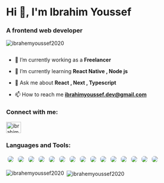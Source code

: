 <h1 align="left">Hi 👋, I'm Ibrahim Youssef</h1>
<h3 align="left">A frontend web developer</h3>

<p align="left"> <img src="https://komarev.com/ghpvc/?username=ibrahemyoussef2020&label=Profile%20views&color=0e75b6&style=flat" alt="ibrahemyoussef2020" /> </p>

<p align="left"> <a href="https://twitter.com/" target="blank"><img src="https://img.shields.io/twitter/follow/?logo=twitter&style=for-the-badge" alt="" /></a> </p>

- 🔭 I’m currently working as a **Freelancer**

- 🌱 I’m currently learning **React Native , Node js**

- 💬 Ask me about **React , Next , Typescript**

- 📫 How to reach me **ibrahimyoussef.dev@gmail.com**

<h3 align="left">Connect with me:</h3>
<p align="left">
<a href="https://linkedin.com/in/ibrahim-youssef-2a65b1261" target="blank"><img align="center" src="https://raw.githubusercontent.com/rahuldkjain/github-profile-readme-generator/master/src/images/icons/Social/linked-in-alt.svg" alt="ibrahim-youssef-2a65b1261" height="30" width="40" /></a>
</p>

<h3 align="left">Languages and Tools:</h3>
<p align="left">
  <img src="https://img.shields.io/badge/HTML5-E34F26?style=for-the-badge&logo=html5&logoColor=white" style="border:2px solid white; border-radius:8px; margin:2px;" />
  <img src="https://img.shields.io/badge/CSS3-1572B6?style=for-the-badge&logo=css3&logoColor=white" style="border:2px solid white; border-radius:8px; margin:2px;" />
  <img src="https://img.shields.io/badge/JavaScript-F7DF1E?style=for-the-badge&logo=javascript&logoColor=000000" style="border:2px solid white; border-radius:8px; margin:2px;" />
  <img src="https://img.shields.io/badge/TypeScript-3178C6?style=for-the-badge&logo=typescript&logoColor=white" style="border:2px solid white; border-radius:8px; margin:2px;" />
  <img src="https://img.shields.io/badge/React-61DAFB?style=for-the-badge&logo=react&logoColor=000000" style="border:2px solid white; border-radius:8px; margin:2px;" />
  <img src="https://img.shields.io/badge/Next.js-FFFFFF?style=for-the-badge&logo=next.js&logoColor=000000" style="border:2px solid white; border-radius:8px; margin:2px;" />
  <img src="https://img.shields.io/badge/Redux-764ABC?style=for-the-badge&logo=redux&logoColor=white" style="border:2px solid white; border-radius:8px; margin:2px;" />
  <img src="https://img.shields.io/badge/Bootstrap-7952B3?style=for-the-badge&logo=bootstrap&logoColor=white" style="border:2px solid white; border-radius:8px; margin:2px;" />
  <img src="https://img.shields.io/badge/TailwindCSS-38B2AC?style=for-the-badge&logo=tailwind-css&logoColor=000000" style="border:2px solid white; border-radius:8px; margin:2px;" />
  <img src="https://img.shields.io/badge/Sass-CC6699?style=for-the-badge&logo=sass&logoColor=000000" style="border:2px solid white; border-radius:8px; margin:2px;" />
  <img src="https://img.shields.io/badge/Vue.js-4FC08D?style=for-the-badge&logo=vue.js&logoColor=000000" style="border:2px solid white; border-radius:8px; margin:2px;" />
  <img src="https://img.shields.io/badge/Nuxt.js-00C58E?style=for-the-badge&logo=nuxt.js&logoColor=000000" style="border:2px solid white; border-radius:8px; margin:2px;" />
  <img src="https://img.shields.io/badge/Pinia-FFD859?style=for-the-badge&logo=pinia&logoColor=000000" style="border:2px solid white; border-radius:8px; margin:2px;" />
  <img src="https://img.shields.io/badge/Express.js-000000?style=for-the-badge&logo=express&logoColor=white" style="border:2px solid white; border-radius:8px; margin:2px;" />
  <img src="https://img.shields.io/badge/MongoDB-4EA94B?style=for-the-badge&logo=mongodb&logoColor=000000" style="border:2px solid white; border-radius:8px; margin:2px;" />
</p>





<p><img align="left" src="https://github-readme-stats.vercel.app/api/top-langs?username=ibrahemyoussef2020&show_icons=true&locale=en&layout=compact" alt="ibrahemyoussef2020" /></p>

<p>&nbsp;<img align="center" src="https://github-readme-stats.vercel.app/api?username=ibrahemyoussef2020&show_icons=true&locale=en" alt="ibrahemyoussef2020" /></p>
